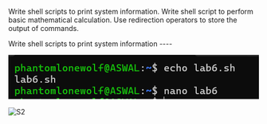 Write shell scripts to print system information.
Write shell script to perform basic mathematical calculation.
Use redirection operators to store the output of commands.




Write shell scripts to print system information ----

![Example Image](images/lab8/S1.png)


![S2](https://github.com/user-attachments/assets/94eeb9b1-3232-4284-b0d3-b2103b13c2cc)




